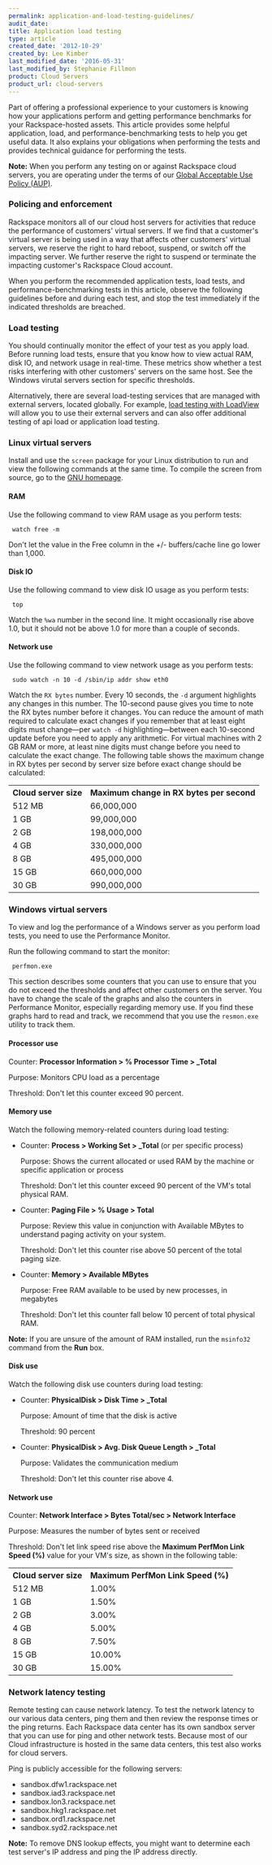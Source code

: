 ```yaml
---
permalink: application-and-load-testing-guidelines/
audit_date:
title: Application load testing
type: article
created_date: '2012-10-29'
created_by: Lee Kimber
last_modified_date: '2016-05-31'
last_modified_by: Stephanie Fillmon
product: Cloud Servers
product_url: cloud-servers
---
```


Part of offering a professional experience to your customers is knowing how your applications perform and getting performance benchmarks for your Rackspace-hosted assets. This article provides some helpful application, load, and performance-benchmarking tests to help you get useful data. It also explains your obligations when performing the tests and provides technical guidance for performing the tests.

**Note:** When you perform any testing on or against Rackspace cloud servers, you are operating under the terms of our [Global Acceptable Use Policy (AUP)](http://www.rackspace.com/information/legal/global/aup).

### Policing and enforcement

Rackspace monitors all of our cloud host servers for activities that reduce the performance of customers' virtual servers. If we find that a customer's virtual server is being used in a way that affects other customers' virtual servers, we reserve the right to hard reboot, suspend, or switch off the impacting server. We further reserve the right to suspend or terminate the impacting customer's Rackspace Cloud account.

When you perform the recommended application tests, load tests, and performance-benchmarking tests in this article, observe the following guidelines before and during each test, and stop the test immediately if the indicated thresholds are breached.

### Load testing

You should continually monitor the effect of your test as you apply load. Before running load tests, ensure that you know how to view actual RAM, disk IO, and network usage in real-time. These metrics show whether a test risks interfering with other customers' servers on the same host. See the Windows virutal servers section for specific thresholds. 

Alternatively, there are several load-testing services that are managed with external servers, located globally. For example, [load testing with LoadView](https://www.loadview-testing.com) will allow you to use their external servers and can also offer additional testing of api load or application load testing. 

### Linux virtual servers

Install and use the `screen` package for your Linux distribution to run and view the following commands at the same time. To compile the screen from source, go to the [GNU homepage](http://www.gnu.org/software/screen/).

#### RAM

Use the following command to view RAM usage as you perform tests:

     watch free -m

Don't let the value in the Free column in the +/- buffers/cache line go lower than 1,000.

#### Disk IO

Use the following command to view disk IO usage as you perform tests:

     top

Watch the `%wa` number in the second line. It might occasionally rise above 1.0, but it should not be above 1.0 for more than a couple of seconds.

#### Network use

Use the following command to view network usage as you perform tests:

     sudo watch -n 10 -d /sbin/ip addr show eth0

Watch the `RX bytes` number. Every 10 seconds, the `-d` argument highlights any changes in this number. The 10-second pause gives you time to note the RX bytes number before it changes. You can reduce the amount of math required to calculate exact changes if you remember that at least eight digits must change&mdash;per `watch -d` highlighting&mdash;between each 10-second update before you need to apply any arithmetic. For virtual machines with 2 GB RAM or more, at least nine digits must change before you need to calculate the exact change. The following table shows the maximum change in RX bytes per second by server size before exact change should be calculated:

<table>
	<tr>
		<th>Cloud server size</th>
		<th>Maximum change in RX bytes per second</th>
	</tr>
	<tr>
		<td>512 MB</td>
		<td>66,000,000</td>
	</tr>
	<tr>
		<td>1 GB</td>
		<td>99,000,000</td>
	</tr>
	<tr>
		<td>2 GB</td>
		<td>198,000,000</td>
	</tr>
		<td>4 GB</td>
		<td>330,000,000</td>
	</tr>
	<tr>
		<td>8 GB</td>
		<td>495,000,000</td>
	</tr>
	<tr>
		<td>15 GB</td>
		<td>660,000,000</td>
	</tr>
	<tr>
		<td>30 GB</td>
		<td>990,000,000</td>
	</tr>
</table>

### Windows virtual servers

To view and log the performance of a Windows server as you perform load tests, you need to use the Performance Monitor.

Run the following command to start the monitor:

     perfmon.exe

This section describes some counters that you can use to ensure that you do not exceed the thresholds and affect other customers on the server. You have to change the scale of the graphs and also the counters in Performance Monitor, especially regarding memory use. If you find these graphs hard to read and track, we recommend that you use the `resmon.exe` utility to track them.

#### Processor use

Counter: **Processor Information > % Processor Time > _Total**

Purpose: Monitors CPU load as a percentage

Threshold: Don't let this counter exceed 90 percent.

#### Memory use

Watch the following memory-related counters during load testing:

- Counter: **Process > Working Set > _Total** (or per specific process)

  Purpose: Shows the current allocated or used RAM by the machine or specific application or process

  Threshold: Don't let this counter exceed 90 percent of the VM's total physical RAM.

- Counter: **Paging File > % Usage > Total**

  Purpose: Review this value in conjunction with Available MBytes to understand paging activity on your system.

  Threshold: Don't let this counter rise above 50 percent of the total paging size.

- Counter: **Memory > Available MBytes**

  Purpose: Free RAM available to be used by new processes, in megabytes

  Threshold: Don't let this counter fall below 10 percent of total physical RAM.

**Note:** If you are unsure of the amount of RAM installed, run the `msinfo32` command from the **Run** box.

#### Disk use

Watch the following disk use counters during load testing:

- Counter: **PhysicalDisk > Disk Time > _Total**

  Purpose: Amount of time that the disk is active

  Threshold: 90 percent

- Counter: **PhysicalDisk > Avg. Disk Queue Length > _Total**

  Purpose: Validates the communication medium

  Threshold: Don't let this counter rise above 4.

#### Network use

Counter: **Network Interface > Bytes Total/sec > Network Interface**

Purpose: Measures the number of bytes sent or received

Threshold: Don't let link speed rise above the **Maximum PerfMon Link Speed (%)** value for your VM's size, as shown in the following table:

<table>
	<tr>
		<th>Cloud server size</th>
		<th>Maximum PerfMon Link Speed (%)</th>
	</tr>
	<tr>
		<td>512 MB</td>
		<td>1.00%</td>
	</tr>
	<tr>
		<td>1 GB</td>
		<td>1.50%</td>
	</tr>
		<td>2 GB</td>
		<td>3.00%</td>
	<tr>
		<td>4 GB</td>
		<td>5.00%</td>
	</tr>
	<tr>
		<td>8 GB</td>
		<td>7.50%</td>
	</tr>
	<tr>
		<td>15 GB</td>
	    <td>10.00%</td>
	</tr>
	<tr>
		<td>30 GB</td>
		<td>15.00%</td>
	</tr>
</table>

### Network latency testing

Remote testing can cause network latency. To test the network latency to our various data centers, ping them and then review the response times or the ping returns. Each Rackspace data center has its own sandbox server that you can use for ping and other network tests. Because most of our Cloud infrastructure is hosted in the same data centers, this test also works for cloud servers.

Ping is publicly accessible for the following servers:

- sandbox.dfw1.rackspace.net
- sandbox.iad3.rackspace.net
- sandbox.lon3.rackspace.net
- sandbox.hkg1.rackspace.net
- sandbox.ord1.rackspace.net
- sandbox.syd2.rackspace.net

**Note:** To remove DNS lookup effects, you might want to determine each test server's IP address and ping the IP address directly.
